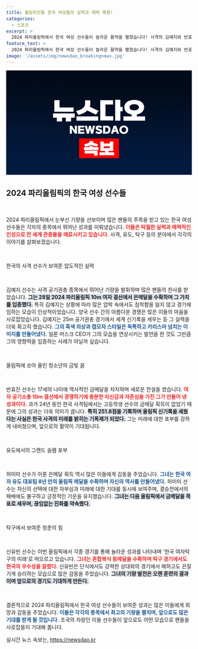 ```yaml
---
title: 올림피언들 한국 여성들의 실력과 매력 폭발!
categories:
  - 스포츠
excerpt: >
  2024 파리올림픽에서 한국 여성 선수들이 놀라운 활약을 펼쳤습니다! 사격의 김예지와 반효진은 메달을 차지하며 세간의 이목을 집중시켰고, 유도의 허미미는 독립운동가의 후손으로서 은메달을 획득했습니다. 탁구의 신유빈도 단식에서 역사적인 성과를 이루었습니다. 이들의 도전과 성공, 그리고 더 흥미로운 뒷이야기를 놓치지 마세요!
feature_text: >
  2024 파리올림픽에서 한국 여성 선수들이 놀라운 활약을 펼쳤습니다! 사격의 김예지와 반효진은 메달을 차지하며 세간의 이목을 집중시켰고, 유도의 허미미는 독립운동가의 후손으로서 은메달을 획득했습니다. 탁구의 신유빈도 단식에서 역사적인 성과를 이루었습니다. 이들의 도전과 성공, 그리고 더 흥미로운 뒷이야기를 놓치지 마세요!
image: '/assets/img/newsdao_breakingnews.jpg'
---
```


<p><img src="/assets/img/newsdao_breakingnews.jpg" alt="implanttips 속보" /></p>

<h2 data-ke-size="size26">2024 파리올림픽의 한국 여성 선수들</h2>

<p data-ke-size="size16">&nbsp;</p>

<p>2024 파리올림픽에서 눈부신 기량을 선보이며 많은 팬들의 주목을 받고 있는 한국 여성 선수들은 각자의 종목에서 뛰어난 성과를 이뤄냈습니다. <b><span style="color: #ee2323;">이들은 탁월한 실력과 매력적인 인성으로 전 세계 관중들을 매료시키고 있습니다.</span></b> 사격, 유도, 탁구 등의 분야에서 각각의 이야기를 살펴보겠습니다.</p>

<p data-ke-size="size16">&nbsp;</p>

<p>한국의 사격 선수가 보여준 압도적인 실력  </p>

<p data-ke-size="size16">&nbsp;</p>

<p>김예지 선수는 사격 공기권총 종목에서 뛰어난 기량을 발휘하며 많은 팬들의 찬사를 받았습니다. <b><span style="background-color: #21538527;">그는 28일 2024 파리올림픽 10m 여자 결선에서 은메달을 수확하며 그 가치를 입증했다.</span></b> 특히 김예지는 상황에 따라 많은 압박 속에서도 침착함을 잃지 않고 경기에 임하는 모습이 인상적이었습니다. 양국 선수 간의 아름다운 경쟁은 많은 이들의 마음을 사로잡았습니다. 김예지는 25m 공기권총 경기에서 세계 신기록을 세우는 등 그 실력을 더욱 확고히 했습니다. <b><span style="color: #1a5490;">그의 흑색 의상과 캡모자 스타일은 독특하고 카리스마 넘치는 이미지를 만들어냈다.</span></b> 일론 머스크 CEO가 그의 모습을 연상시키는 발언을 한 것도 그만큼 그의 영향력을 입증하는 사례가 아닐까 싶습니다.</p>

<p data-ke-size="size16">&nbsp;</p>

<p>올림픽에 쏘아 올린 청소년의 금빛 꿈  </p>

<p data-ke-size="size16">&nbsp;</p>

<p>반효진 선수는 17세의 나이에 역사적인 금메달을 차지하며 새로운 전설을 썼습니다. <b><span style="color: #ee2323;">여자 공기소총 10m 결선에서 경쟁하기에 충분한 자신감과 자존심을 가진 그가 만들어 낸 성과이다.</span></b> 과거 24년 동안 한국 사격팀에서는 고등학생 선수의 금메달 획득이 없었기 때문에 그의 성과는 더욱 의미가 큽니다. <b><span style="background-color: #21538527;">특히 251.8점을 기록하며 올림픽 신기록을 세웠다는 사실은 한국 사격의 미래를 밝히는 기폭제가 되었다.</span></b> 그는 미래에 대한 포부를 강하게 내비쳤으며, 앞으로의 활약이 기대됩니다.</p>

<p data-ke-size="size16">&nbsp;</p>

<p>유도에서의 그랜드 슬램 포부  </p>

<p data-ke-size="size16">&nbsp;</p>

<p>허미미 선수가 이룬 은메달 획득 역시 많은 이들에게 감동을 주었습니다. <b><span style="color: #1a5490;">그녀는 한국 여자 유도 대표팀 8년 만의 올림픽 메달을 수확하며 자신의 역사를 만들어냈다.</span></b> 허미미 선수는 자신의 선택에 대한 자부심과 미래에 대한 기대를 동시에 보여주며, 결승전에서의 패배에도 불구하고 긍정적인 기운을 유지했습니다. <b><span style="background-color: #21538527;">그녀는 다음 올림픽에서 금메달을 목표로 세우며, 끊임없는 진화를 약속했다.</span></b></p>

<p data-ke-size="size16">&nbsp;</p>

<p>탁구에서 보여준 청춘의 힘  </p>

<p data-ke-size="size16">&nbsp;</p>

<p>신유빈 선수는 이번 올림픽에서 각종 경기를 통해 놀라운 성과를 나타내며 '한국 여자탁구의 미래'로 떠오르고 있습니다. <b><span style="color: #ee2323;">그녀는 혼합복식 동메달을 수확하며 탁구 경기에서도 한국의 우수성을 알렸다.</span></b> 신유빈은 단식에서도 강력한 상대와의 경기에서 패하고도 끈질기게 승리하는 모습으로 많은 감동을 주었습니다. <b><span style="background-color: #21538527;">그녀의 기량 발전은 오랜 훈련의 결과이며 앞으로의 경기도 기대하게 만든다.</span></b></p>

<p data-ke-size="size16">&nbsp;</p>

<p>결론적으로 2024 파리올림픽에서 한국 여성 선수들이 보여준 성과는 많은 이들에게 희망과 감동을 주었습니다. <b><span style="color: #1a5490;">이들은 각각의 종목에서 최고의 기량을 펼치며, 앞으로도 많은 기대를 받게 될 것입니다.</span></b> 조국의 자랑인 이들 선수들이 앞으로도 어떤 모습으로 팬들을 사로잡을지 기대해 봅니다.</p>
실시간 뉴스 속보는, <a href="https://newsdao.kr" rel="dofollow">https://newsdao.kr</a>


